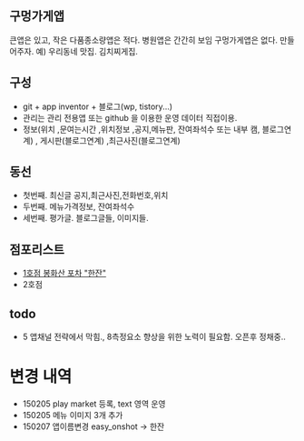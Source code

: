 

## 구멍가게앱
큰앱은 있고, 작은 다품종소량앱은 적다.
병원앱은 간간히 보임 구멍가게앱은 없다. 만들어주자.
예) 우리동네 맛집. 김치찌게집.

## 구성
- git + app inventor + 블로그(wp, tistory...)
- 관리는 관리 전용앱 또는 github 을 이용한 운영 데이터 직접이용.
- 정보(위치 ,문여는시간 ,위치정보 ,공지,메뉴판, 잔여좌석수 또는 내부 캠, 블로그연계)  , 게시판(블로그연계) ,최근사진(블로그연계)

## 동선
- 첫번째. 최신글 공지,최근사진,전화번호,위치
- 두번째. 메뉴가격정보, 잔여좌석수
- 세번째. 평가글. 블로그글들, 이미지들.

## 점포리스트
- [1호점 봉화산 포차 "한잔"](http://blog.naver.com/PostView.nhn?blogId=gunimi&logNo=50191416679)
- 2호점

## todo
- 5 앱채널 전략에서 막힘., 8측정요소 향상을 위한 노력이 필요함. 오픈후 정채중.. 


# 변경 내역
- 150205 play market 등록, text 영역 운영
- 150205 메뉴 이미지 3개 추가
- 150207 앱이름변경 easy_onshot -> 한잔
